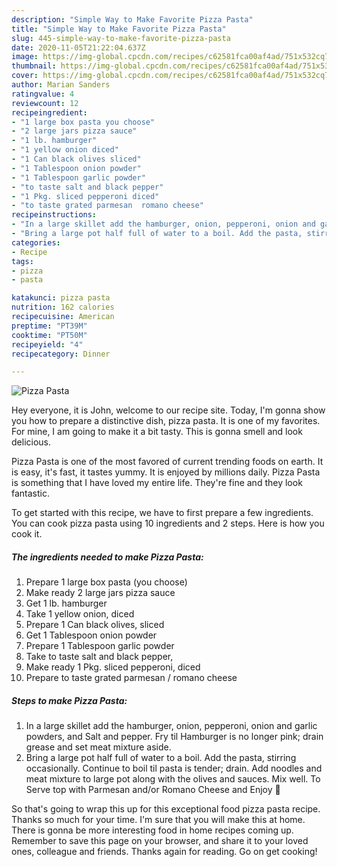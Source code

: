 ```yaml
---
description: "Simple Way to Make Favorite Pizza Pasta"
title: "Simple Way to Make Favorite Pizza Pasta"
slug: 445-simple-way-to-make-favorite-pizza-pasta
date: 2020-11-05T21:22:04.637Z
image: https://img-global.cpcdn.com/recipes/c62581fca00af4ad/751x532cq70/pizza-pasta-recipe-main-photo.jpg
thumbnail: https://img-global.cpcdn.com/recipes/c62581fca00af4ad/751x532cq70/pizza-pasta-recipe-main-photo.jpg
cover: https://img-global.cpcdn.com/recipes/c62581fca00af4ad/751x532cq70/pizza-pasta-recipe-main-photo.jpg
author: Marian Sanders
ratingvalue: 4
reviewcount: 12
recipeingredient:
- "1 large box pasta you choose"
- "2 large jars pizza sauce"
- "1 lb. hamburger"
- "1 yellow onion diced"
- "1 Can black olives sliced"
- "1 Tablespoon onion powder"
- "1 Tablespoon garlic powder"
- "to taste salt and black pepper"
- "1 Pkg. sliced pepperoni diced"
- "to taste grated parmesan  romano cheese"
recipeinstructions:
- "In a large skillet add the hamburger, onion, pepperoni, onion and garlic powders, and Salt and pepper. Fry til Hamburger is no longer pink; drain grease and set meat mixture aside."
- "Bring a large pot half full of water to a boil. Add the pasta, stirring occasionally. Continue to boil til pasta is tender; drain. Add noodles and meat mixture to large pot along with the olives and sauces. Mix well. To Serve top with Parmesan and/or Romano Cheese and Enjoy 🥰"
categories:
- Recipe
tags:
- pizza
- pasta

katakunci: pizza pasta 
nutrition: 162 calories
recipecuisine: American
preptime: "PT39M"
cooktime: "PT50M"
recipeyield: "4"
recipecategory: Dinner

---
```



![Pizza Pasta](https://img-global.cpcdn.com/recipes/c62581fca00af4ad/751x532cq70/pizza-pasta-recipe-main-photo.jpg)

Hey everyone, it is John, welcome to our recipe site. Today, I'm gonna show you how to prepare a distinctive dish, pizza pasta. It is one of my favorites. For mine, I am going to make it a bit tasty. This is gonna smell and look delicious.



Pizza Pasta is one of the most favored of current trending foods on earth. It is easy, it's fast, it tastes yummy. It is enjoyed by millions daily. Pizza Pasta is something that I have loved my entire life. They're fine and they look fantastic.


To get started with this recipe, we have to first prepare a few ingredients. You can cook pizza pasta using 10 ingredients and 2 steps. Here is how you cook it.

<!--inarticleads1-->

##### The ingredients needed to make Pizza Pasta:

1. Prepare 1 large box pasta (you choose)
1. Make ready 2 large jars pizza sauce
1. Get 1 lb. hamburger
1. Take 1 yellow onion, diced
1. Prepare 1 Can black olives, sliced
1. Get 1 Tablespoon onion powder
1. Prepare 1 Tablespoon garlic powder
1. Take to taste salt and black pepper,
1. Make ready 1 Pkg. sliced pepperoni, diced
1. Prepare to taste grated parmesan / romano cheese




<!--inarticleads2-->

##### Steps to make Pizza Pasta:

1. In a large skillet add the hamburger, onion, pepperoni, onion and garlic powders, and Salt and pepper. Fry til Hamburger is no longer pink; drain grease and set meat mixture aside.
1. Bring a large pot half full of water to a boil. Add the pasta, stirring occasionally. Continue to boil til pasta is tender; drain. Add noodles and meat mixture to large pot along with the olives and sauces. Mix well. To Serve top with Parmesan and/or Romano Cheese and Enjoy 🥰




So that's going to wrap this up for this exceptional food pizza pasta recipe. Thanks so much for your time. I'm sure that you will make this at home. There is gonna be more interesting food in home recipes coming up. Remember to save this page on your browser, and share it to your loved ones, colleague and friends. Thanks again for reading. Go on get cooking!
